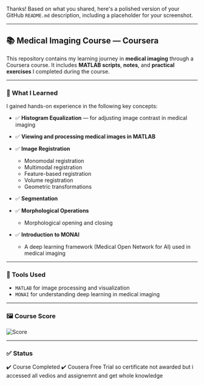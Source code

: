Thanks! Based on what you shared, here's a polished version of your GitHub `README.md` description, including a placeholder for your screenshot.

---

## 📚 Medical Imaging Course — Coursera

This repository contains my learning journey in **medical imaging** through a Coursera course.
It includes **MATLAB scripts**, **notes**, and **practical exercises** I completed during the course.

---

### 🧠 What I Learned

I gained hands-on experience in the following key concepts:

* ✅ **Histogram Equalization** — for adjusting image contrast in medical imaging
* ✅ **Viewing and processing medical images in MATLAB**
* ✅ **Image Registration**

  * Monomodal registration
  * Multimodal registration
  * Feature-based registration
  * Volume registration
  * Geometric transformations
* ✅ **Segmentation**
* ✅ **Morphological Operations**

  * Morphological opening and closing
* ✅ **Introduction to MONAI**

  * A deep learning framework (Medical Open Network for AI) used in medical imaging

---

### 🧪 Tools Used

* `MATLAB` for image processing and visualization
* `MONAI` for understanding deep learning in medical imaging

---

### 🖼️ Course Score



![Score ](insert-your-image-link-here)


---



### ✅ Status

✔️ Course Completed
✔️ Cousera Free Trial so certificate not awarded but i accessed all vedios and assignemnt and get whole knowledge 


